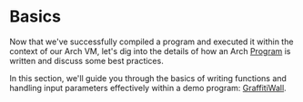 # Basics

Now that we've successfully compiled a program and executed it within the context of our Arch VM, let's dig into the details of how an Arch [Program] is written and discuss some best practices.

In this section, we'll guide you through the basics of writing functions and handling input parameters effectively within a demo program: [GraffitiWall].

<!-- Internal -->
[Program]: ../program/program.md

<!-- External -->
[GraffitiWall]: https://github.com/Arch-Network/arch-cli/blob/main/templates/demo/app/program/src/lib.rs
